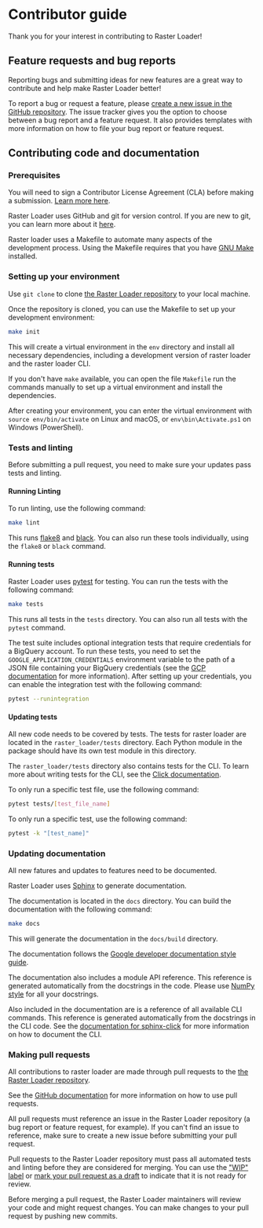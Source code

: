 # Contributor guide

Thank you for your interest in contributing to Raster Loader!

## Feature requests and bug reports

Reporting bugs and submitting ideas for new features are a great way to contribute and
help make Raster Loader better!

To report a bug or request a feature, please
[create a new issue in the GitHub repository](https://github.com/CartoDB/raster-loader/issues/new/choose).
The issue tracker gives you the option to choose between a bug report and a feature
request. It also provides templates with more information on how to file your bug report
or feature request.

## Contributing code and documentation

### Prerequisites

You will need to sign a Contributor License Agreement (CLA) before making a submission.
[Learn more here](https://carto.com/contributions/).

Raster Loader uses GitHub and git for version control. If you are new to git, you can
learn more about it [here](https://git-scm.com/book/en/v2/Getting-Started-About-Version-Control).

Raster loader uses a Makefile to automate many aspects of the development process. Using
the Makefile requires that you have [GNU Make](https://www.gnu.org/software/make/)
installed.

### Setting up your environment

Use `git clone` to clone [the Raster Loader repository](https://github.com/CartoDB/raster-loader)
to your local machine.

Once the repository is cloned, you can use the Makefile to set up your development
environment:

```bash
make init
```

This will create a virtual environment in the `env` directory and install all
necessary dependencies, including a development version of raster loader and the
raster loader CLI.

If you don't have `make` available, you can open the file `Makefile` run the commands
manually to set up a virtual environment and install the dependencies.

After creating your environment, you can enter the virtual environment with
``source env/bin/activate`` on Linux and macOS, or ``env\bin\Activate.ps1`` on Windows (PowerShell).

### Tests and linting

Before submitting a pull request, you need to make sure your updates pass tests and
linting.

#### Running Linting

To run linting, use the following command:

```bash
make lint
```

This runs [flake8](https://flake8.pycqa.org/en/latest/) and
[black](https://black.readthedocs.io/en/stable/). You can also run these tools
individually, using the ``flake8`` or ``black`` command.

#### Running tests

Raster Loader uses [pytest](https://docs.pytest.org/en/stable/) for testing. You can
run the tests with the following command:

```bash
make tests
```

This runs all tests in the `tests` directory. You can also run all tests with the
``pytest`` command.

The test suite includes optional integration tests that require credentials for a
BigQuery account. To run these tests, you need to set the `GOOGLE_APPLICATION_CREDENTIALS`
environment variable to the path of a JSON file containing your BigQuery credentials
(see the [GCP documentation](https://cloud.google.com/docs/authentication/provide-credentials-adc#local-key)
for more information). After setting up your credentials, you can enable the integration
test with the following command:

```bash
pytest --runintegration
```

#### Updating tests

All new code needs to be covered by tests. The tests for raster loader are located in
the `raster_loader/tests` directory. Each Python module in the package should have its
own test module in this directory.

The `raster_loader/tests` directory also contains tests for the CLI. To learn more about
writing tests for the CLI, see the
[Click documentation](https://click.palletsprojects.com/en/8.1.x/testing/).

To only run a specific test file, use the following command:

```bash
pytest tests/[test_file_name]
```

To only run a specific test, use the following command:

```bash
pytest -k "[test_name]"
```

### Updating documentation

All new fatures and updates to features need to be documented.

Raster Loader uses [Sphinx](https://www.sphinx-doc.org/en/master/) to generate
documentation.

The documentation is located in the `docs` directory. You can build the documentation
with the following command:

```bash
make docs
```

This will generate the documentation in the `docs/build` directory.

The documentation follows the
[Google developer documentation style guide](https://developers.google.com/style).

The documentation also includes a module API reference. This reference is generated
automatically from the docstrings in the code. Please use
[NumPy style](https://numpydoc.readthedocs.io/en/latest/format.html) for all your
docstrings.

Also included in the documentation are is a reference of all available CLI commands.
This reference is generated automatically from the docstrings in the CLI code. See
the [documentation for sphinx-click](https://sphinx-click.readthedocs.io/en/latest/)
for more information on how to document the CLI.

### Making pull requests

All contributions to raster loader are made through pull requests to the
[the Raster Loader repository](https://github.com/CartoDB/raster-loader).

See the [GitHub documentation](https://docs.github.com/en/pull-requests/collaborating-with-pull-requests)
for more information on how to use pull requests.

All pull requests must reference an issue in the Raster Loader repository (a bug report
or feature request, for example). If you can't find an issue to reference, make
sure to create a new issue before submitting your pull request.

Pull requests to the Raster Loader repository must pass all automated tests and linting
before they are considered for merging. You can use the ["WIP" label](https://github.com/CartoDB/raster-loader/labels/WIP)
or [mark your pull request as a draft](https://docs.github.com/en/pull-requests/collaborating-with-pull-requests/proposing-changes-to-your-work-with-pull-requests/about-pull-requests#draft-pull-requests)
to indicate that it is not ready for review.

Before merging a pull request, the Raster Loader maintainers will review your code and
might request changes. You can make changes to your pull request by pushing new commits.
